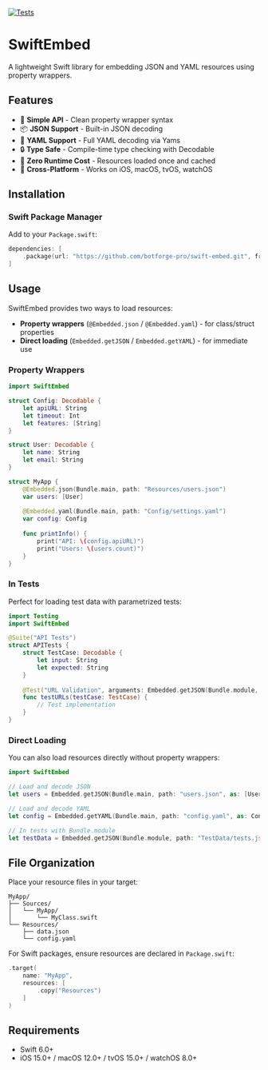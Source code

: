[![Tests](https://github.com/botforge-pro/swift-embed/actions/workflows/tests.yml/badge.svg)](https://github.com/botforge-pro/swift-embed/actions/workflows/tests.yml)

# SwiftEmbed

A lightweight Swift library for embedding JSON and YAML resources using property wrappers.

## Features

- 🎯 **Simple API** - Clean property wrapper syntax
- 📦 **JSON Support** - Built-in JSON decoding
- 📝 **YAML Support** - Full YAML decoding via Yams
- 🔒 **Type Safe** - Compile-time type checking with Decodable
- 🚀 **Zero Runtime Cost** - Resources loaded once and cached
- 📱 **Cross-Platform** - Works on iOS, macOS, tvOS, watchOS

## Installation

### Swift Package Manager

Add to your `Package.swift`:

```swift
dependencies: [
    .package(url: "https://github.com/botforge-pro/swift-embed.git", from: "1.0.0")
]
```

## Usage

SwiftEmbed provides two ways to load resources:
- **Property wrappers** (`@Embedded.json` / `@Embedded.yaml`) - for class/struct properties
- **Direct loading** (`Embedded.getJSON` / `Embedded.getYAML`) - for immediate use

### Property Wrappers

```swift
import SwiftEmbed

struct Config: Decodable {
    let apiURL: String
    let timeout: Int
    let features: [String]
}

struct User: Decodable {
    let name: String
    let email: String
}

struct MyApp {
    @Embedded.json(Bundle.main, path: "Resources/users.json")
    var users: [User]
    
    @Embedded.yaml(Bundle.main, path: "Config/settings.yaml")
    var config: Config
    
    func printInfo() {
        print("API: \(config.apiURL)")
        print("Users: \(users.count)")
    }
}
```

### In Tests

Perfect for loading test data with parametrized tests:

```swift
import Testing
import SwiftEmbed

@Suite("API Tests")
struct APITests {
    struct TestCase: Decodable {
        let input: String
        let expected: String
    }
    
    @Test("URL Validation", arguments: Embedded.getJSON(Bundle.module, path: "TestData/url_tests.json", as: [TestCase].self))
    func testURLs(testCase: TestCase) {
        // Test implementation
    }
}
```

### Direct Loading

You can also load resources directly without property wrappers:

```swift
import SwiftEmbed

// Load and decode JSON
let users = Embedded.getJSON(Bundle.main, path: "users.json", as: [User].self)

// Load and decode YAML
let config = Embedded.getYAML(Bundle.main, path: "config.yaml", as: Config.self)

// In tests with Bundle.module
let testData = Embedded.getJSON(Bundle.module, path: "TestData/tests.json", as: [TestCase].self)
```

## File Organization

Place your resource files in your target:

```
MyApp/
├── Sources/
│   └── MyApp/
│       └── MyClass.swift
└── Resources/
    ├── data.json
    └── config.yaml
```

For Swift packages, ensure resources are declared in `Package.swift`:

```swift
.target(
    name: "MyApp",
    resources: [
        .copy("Resources")
    ]
)
```

## Requirements

- Swift 6.0+
- iOS 15.0+ / macOS 12.0+ / tvOS 15.0+ / watchOS 8.0+